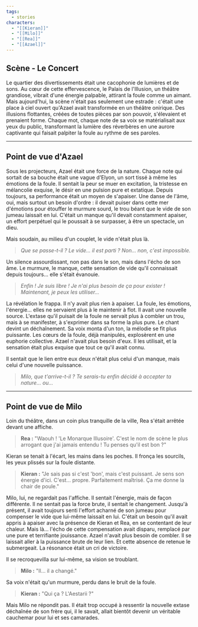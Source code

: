 ```yaml
---
tags:
  - stories
characters:
  - "[[Kieran]]"
  - "[[Milo]]"
  - "[[Rea]]"
  - "[[Azael]]"
---
```


## Scène - Le Concert

Le quartier des divertissements était une cacophonie de lumières et de sons. Au cœur de cette effervescence, le Palais de l'Illusion, un théâtre grandiose, vibrait d'une énergie palpable, attirant la foule comme un aimant. Mais aujourd'hui, la scène n'était pas seulement une estrade : c'était une place à ciel ouvert qu'Azael avait transformée en un théâtre onirique. Des illusions flottantes, créées de toutes pièces par son pouvoir, s'élevaient et prenaient forme. Chaque mot, chaque note de sa voix se matérialisait aux yeux du public, transformant la lumière des réverbères en une aurore captivante qui faisait palpiter la foule au rythme de ses paroles.

---

## Point de vue d'Azael

Sous les projecteurs, Azael était une force de la nature. Chaque note qui sortait de sa bouche était une vague d'Elyon, un sort tissé à même les émotions de la foule. Il sentait la peur se muer en excitation, la tristesse en mélancolie exquise, le désir en une pulsion pure et extatique. Depuis toujours, sa performance était un moyen de s'apaiser. Une danse de l'âme, oui, mais surtout un besoin d'ordre : il devait puiser dans cette mer d'émotions pour étouffer le murmure sourd, le trou béant que le vide de son jumeau laissait en lui. C'était un manque qu'il devait constamment apaiser, un effort perpétuel qui le poussait à se surpasser, à être un spectacle, un dieu.

Mais soudain, au milieu d'un couplet, le vide n'était plus là.

> *Que se passe-t-il ? Le vide... il est parti ? Non... non, c'est impossible.*

Un silence assourdissant, non pas dans le son, mais dans l'écho de son âme. Le murmure, le manque, cette sensation de vide qu'il connaissait depuis toujours... elle s'était évanouie.

> *Enfin ! Je suis libre ! Je n'ai plus besoin de ça pour exister ! Maintenant, je peux les utiliser...*

La révélation le frappa. Il n'y avait plus rien à apaiser. La foule, les émotions, l'énergie... elles ne servaient plus à le maintenir à flot. Il avait une nouvelle source. L'extase qu'il puisait de la foule ne servait plus à combler un trou, mais à se manifester, à s'exprimer dans sa forme la plus pure. Le chant devint un déchaînement. Sa voix monta d'un ton, la mélodie se fit plus puissante. Les cœurs de la foule, déjà manipulés, explosèrent en une euphorie collective. Azael n'avait plus besoin d'eux. Il les utilisait, et la sensation était plus exquise que tout ce qu'il avait connu.

Il sentait que le lien entre eux deux n'était plus celui d'un manque, mais celui d'une nouvelle puissance.

> *Milo, que t'arrive-t-il ? Te serais-tu enfin décidé à accepter ta nature… ou…*

---

## Point de vue de Milo

Loin du théâtre, dans un coin plus tranquille de la ville, Rea s'était arrêtée devant une affiche.

> **Rea :** "Waouh ! 'Le Monarque Illusoire'. C'est le nom de scène le plus arrogant que j'ai jamais entendu ! Tu penses qu'il est bon ?"

Kieran se tenait à l'écart, les mains dans les poches. Il fronça les sourcils, les yeux plissés sur la foule distante.

> **Kieran :** "Je sais pas si c'est 'bon', mais c'est puissant. Je sens son énergie d'ici. C'est... propre. Parfaitement maîtrisé. Ça me donne la chair de poule."

Milo, lui, ne regardait pas l'affiche. Il sentait l'énergie, mais de façon différente. Il ne sentait pas la force brute, il sentait le changement. Jusqu'à présent, il avait toujours senti l'effort acharné de son jumeau pour compenser le vide que lui-même laissait en lui. C'était un besoin qu'il avait appris à apaiser avec la présence de Kieran et Rea, en se contentant de leur chaleur. Mais là... l'écho de cette compensation avait disparu, remplacé par une pure et terrifiante jouissance. Azael n'avait plus besoin de combler. Il se laissait aller à la puissance brute de leur lien. Et cette absence de retenue le submergeait. La résonance était un cri de victoire.

Il se recroquevilla sur lui-même, sa vision se troublant.

> **Milo :** "Il... il a changé."

Sa voix n'était qu'un murmure, perdu dans le bruit de la foule.

> **Kieran :** "Qui ça ? L'Aestarii ?"

Mais Milo ne répondit pas. Il était trop occupé à ressentir la nouvelle extase déchaînée de son frère qui, il le savait, allait bientôt devenir un véritable cauchemar pour lui et ses camarades.